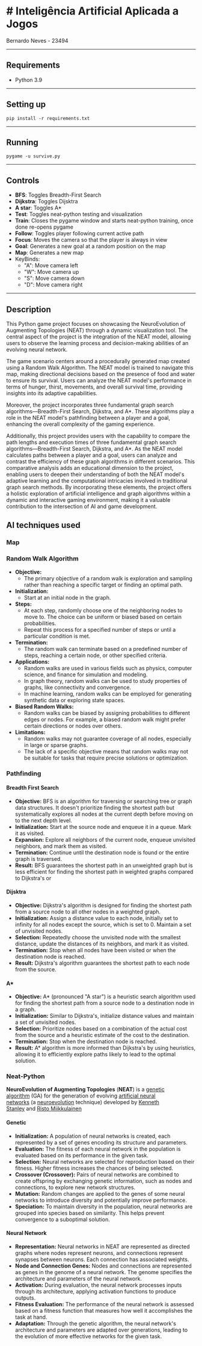 # # Inteligência Artificial Aplicada a Jogos

Bernardo Neves - 23494

---
## Requirements
- Python 3.9

---
## Setting up

``` shell
pip install -r requirements.txt
```

---
## Running

``` shell
pygame -u survive.py
```

---
## Controls

- **BFS**: Toggles Breadth-First Search 
- **Dijkstra**: Toggles Dijsktra
- **A star**: Toggles A*
- **Test**: Toggles neat-python testing and visualization
- **Train**: Closes the pygame window and starts neat-python training, once done re-opens pygame
- **Follow**: Toggles player following current active path
- **Focus**: Moves the camera so that the player is always in view
- **Goal**: Generates a new goal at a random position on the map
- **Map**: Generates a new map
- KeyBinds:
	- "A": Move camera left
	- "W": Move camera up 
	- "S": Move camera  down
	- "D": Move camera right

---
## Description
This Python game project focuses on showcasing the NeuroEvolution of Augmenting Topologies (NEAT) through a dynamic visualization tool. The central aspect of the project is the integration of the NEAT model, allowing users to observe the learning process and decision-making abilities of an evolving neural network.

The game scenario centers around a procedurally generated map created using a Random Walk Algorithm. The NEAT model is trained to navigate this map, making directional decisions based on the presence of food and water to ensure its survival. Users can analyze the NEAT model's performance in terms of hunger, thirst, movements, and overall survival time, providing insights into its adaptive capabilities.

Moreover, the project incorporates three fundamental graph search algorithms—Breadth-First Search, Dijkstra, and A*. These algorithms play a role in the NEAT model's pathfinding between a player and a goal, enhancing the overall complexity of the gaming experience.

Additionally, this project provides users with the capability to compare the path lengths and execution times of three fundamental graph search algorithms—Breadth-First Search, Dijkstra, and A*. As the NEAT model calculates paths between a player and a goal, users can analyze and contrast the efficiency of these graph algorithms in different scenarios. This comparative analysis adds an educational dimension to the project, enabling users to deepen their understanding of both the NEAT model's adaptive learning and the computational intricacies involved in traditional graph search methods. By incorporating these elements, the project offers a holistic exploration of artificial intelligence and graph algorithms within a dynamic and interactive gaming environment, making it a valuable contribution to the intersection of AI and game development.

## AI techniques used
### Map
### Random Walk Algorithm
- **Objective:**
    - The primary objective of a random walk is exploration and sampling rather than reaching a specific target or finding an optimal path.
- **Initialization:**
    - Start at an initial node in the graph.
- **Steps:**
    - At each step, randomly choose one of the neighboring nodes to move to. The choice can be uniform or biased based on certain probabilities.
    - Repeat this process for a specified number of steps or until a particular condition is met.
- **Termination:**
    - The random walk can terminate based on a predefined number of steps, reaching a certain node, or other specified criteria.
- **Applications:**
    - Random walks are used in various fields such as physics, computer science, and finance for simulation and modeling.
    - In graph theory, random walks can be used to study properties of graphs, like connectivity and convergence.
    - In machine learning, random walks can be employed for generating synthetic data or exploring state spaces.
- **Biased Random Walks:**
    - Random walks can be biased by assigning probabilities to different edges or nodes. For example, a biased random walk might prefer certain directions or nodes over others.
- **Limitations:**
    - Random walks may not guarantee coverage of all nodes, especially in large or sparse graphs.
    - The lack of a specific objective means that random walks may not be suitable for tasks that require precise solutions or optimization.

### Pathfinding
#### Breadth First Search 
- **Objective:** BFS is an algorithm for traversing or searching tree or graph data structures. It doesn't prioritize finding the shortest path but systematically explores all nodes at the current depth before moving on to the next depth level.
- **Initialization:** Start at the source node and enqueue it in a queue. Mark it as visited.
- **Expansion:** Explore all neighbors of the current node, enqueue unvisited neighbors, and mark them as visited.
- **Termination:** Continue until the destination node is found or the entire graph is traversed.
- **Result:** BFS guarantees the shortest path in an unweighted graph but is less efficient for finding the shortest path in weighted graphs compared to Dijkstra's or

#### Dijsktra
- **Objective:** Dijkstra's algorithm is designed for finding the shortest path from a source node to all other nodes in a weighted graph.
- **Initialization:** Assign a distance value to each node, initially set to infinity for all nodes except the source, which is set to 0. Maintain a set of unvisited nodes.
- **Selection:** Repeatedly choose the unvisited node with the smallest distance, update the distances of its neighbors, and mark it as visited.
- **Termination:** Stop when all nodes have been visited or when the destination node is reached.
- **Result:** Dijkstra's algorithm guarantees the shortest path to each node from the source.

#### A*
- **Objective:** A* (pronounced "A star") is a heuristic search algorithm used for finding the shortest path from a source node to a destination node in a graph.
- **Initialization:** Similar to Dijkstra's, initialize distance values and maintain a set of unvisited nodes.
- **Selection:** Prioritize nodes based on a combination of the actual cost from the source and a heuristic estimate of the cost to the destination.
- **Termination:** Stop when the destination node is reached.
- **Result:** A* algorithm is more informed than Dijkstra's by using heuristics, allowing it to efficiently explore paths likely to lead to the optimal solution.
### Neat-Python
**NeuroEvolution of Augmenting Topologies** (**NEAT**) is a [genetic algorithm](https://en.wikipedia.org/wiki/Genetic_algorithm "Genetic algorithm") (GA) for the generation of evolving [artificial neural networks](https://en.wikipedia.org/wiki/Artificial_neural_network "Artificial neural network") (a [neuroevolution](https://en.wikipedia.org/wiki/Neuroevolution "Neuroevolution") technique) developed by [Kenneth Stanley](https://en.wikipedia.org/wiki/Kenneth_Stanley "Kenneth Stanley") and [Risto Miikkulainen](https://en.wikipedia.org/wiki/Risto_Miikkulainen)

#### Genetic
- **Initialization:** A population of neural networks is created, each represented by a set of genes encoding its structure and parameters.
- **Evaluation:** The fitness of each neural network in the population is evaluated based on its performance in the given task.
- **Selection:** Neural networks are selected for reproduction based on their fitness. Higher fitness increases the chances of being selected.
- **Crossover (Crossover):** Pairs of neural networks are combined to create offspring by exchanging genetic information, such as nodes and connections, to explore new network structures.
- **Mutation:** Random changes are applied to the genes of some neural networks to introduce diversity and potentially improve performance.
- **Speciation:** To maintain diversity in the population, neural networks are grouped into species based on similarity. This helps prevent convergence to a suboptimal solution.

#### Neural Network
- **Representation:** Neural networks in NEAT are represented as directed graphs where nodes represent neurons, and connections represent synapses between neurons. Each connection has associated weights.
- **Node and Connection Genes:** Nodes and connections are represented as genes in the genome of a neural network. The genome specifies the architecture and parameters of the neural network.
- **Activation:** During evaluation, the neural network processes inputs through its architecture, applying activation functions to produce outputs.
- **Fitness Evaluation:** The performance of the neural network is assessed based on a fitness function that measures how well it accomplishes the task at hand.
- **Adaptation:** Through the genetic algorithm, the neural network's architecture and parameters are adapted over generations, leading to the evolution of more effective networks for the given task.